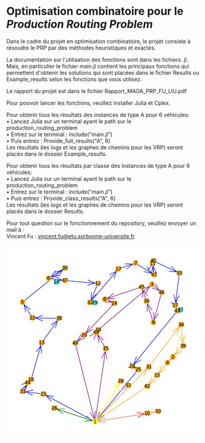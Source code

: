 #  Optimisation combinatoire pour le *Production Routing Problem*

Dans le cadre du projet en optimisation combinatoire, le projet consiste à résoudre le PRP par des méthodes heuristiques et exactes.  

La documentation sur l'utilisation des fonctions sont dans les fichiers .jl. Mais, en particulier le fichier main.jl contient les principaux fonctions qui permettent d'obtenir les solutions qui sont placées dans le fichier Results ou Example_results selon les fonctions que vous utilisez.  

Le rapport du projet est dans le fichier Rapport_MAOA_PRP_FU_LIU.pdf  
  
Pour pouvoir lancer les fonctions, veuillez installer Julia et Cplex.

Pour obtenir tous les résultats des instances de type A pour 6 véhicules:  
• Lancez Julia sur un terminal ayant le path sur le production_routing_problem  
• Entrez sur le terminal : include("main.jl")  
• Puis entrez : Provide_full_results("A", 6)  
Les résultats (les logs et les graphes de chemins pour les VRP) seront placés dans le dossier Example_results.  

Pour obtenir tous les résultats par classe des instances de type A pour 6 véhicules:  
• Lancez Julia sur un terminal ayant le path sur le production_routing_problem  
• Entrez sur le terminal : include("main.jl")  
• Puis entrez : Provide_class_results("A", 6)  
Les résultats (les logs et les graphes de chemins pour les VRP) seront placés dans le dossier Results.  

Pour tout question sur le fonctionnement du repository, veuillez envoyer un mail à :  
Vincent Fu : vincent.fu@etu.sorbonne-universite.fr  
  
![Exemple de solution pour le VRP](./VRP_exact_A_050_ABS12_50_5_p5.jpg)
